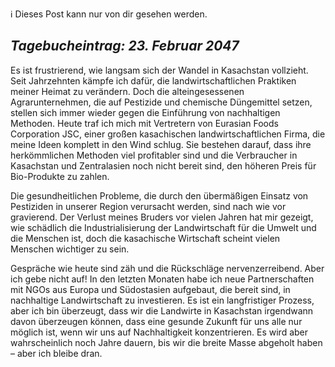 ℹ️ Dieses Post kann nur von dir gesehen werden.

## *Tagebucheintrag: 23. Februar 2047*

Es ist frustrierend, wie langsam sich der Wandel in Kasachstan vollzieht. Seit Jahrzehnten kämpfe ich dafür, die landwirtschaftlichen Praktiken meiner Heimat zu verändern. Doch die alteingesessenen Agrarunternehmen, die auf Pestizide und chemische Düngemittel setzen, stellen sich immer wieder gegen die Einführung von nachhaltigen Methoden. Heute traf ich mich mit Vertretern von Eurasian Foods Corporation JSC, einer großen kasachischen landwirtschaftlichen Firma, die meine Ideen komplett in den Wind schlug. Sie bestehen darauf, dass ihre herkömmlichen Methoden viel profitabler sind und die Verbraucher in Kasachstan und Zentralasien noch nicht bereit sind, den höheren Preis für Bio-Produkte zu zahlen.

Die gesundheitlichen Probleme, die durch den übermäßigen Einsatz von Pestiziden in unserer Region verursacht werden, sind nach wie vor gravierend. Der Verlust meines Bruders vor vielen Jahren hat mir gezeigt, wie schädlich die Industrialisierung der Landwirtschaft für die Umwelt und die Menschen ist, doch die kasachische Wirtschaft scheint vielen Menschen wichtiger zu sein.

Gespräche wie heute sind zäh und die Rückschläge nervenzerreibend. Aber ich gebe nicht auf! In den letzten Monaten habe ich neue Partnerschaften mit NGOs aus Europa und Südostasien aufgebaut, die bereit sind, in nachhaltige Landwirtschaft zu investieren. Es ist ein langfristiger Prozess, aber ich bin überzeugt, dass wir die Landwirte in Kasachstan irgendwann davon überzeugen können, dass eine gesunde Zukunft für uns alle nur möglich ist, wenn wir uns auf Nachhaltigkeit konzentrieren. Es wird aber wahrscheinlich noch Jahre dauern, bis wir die breite Masse abgeholt haben – aber ich bleibe dran.
